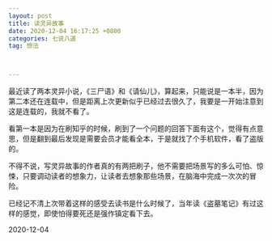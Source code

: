 ```yaml
---
layout: post
title: 读灵异故事
date: 2020-12-04 16:17:25 +0800
categories: 七说八道
tag: 想法



---
```


最近读了两本灵异小说，《三尸语》和《请仙儿》，算起来，只能说是一本半，因为第二本还在连载中，但是距离上次更新似乎已经过去很久了，我要是一开始注意到这是连载的，我就不看了。

看第一本是因为在刷知乎的时候，刷到了一个问题的回答下面有这个，觉得有点意思，但是翻到最后发现是需要会员才能看全本，于是就找了个手机软件，看了盗版的。

不得不说，写灵异故事的作者真的有两把刷子，他不需要把场景写的多么可怕、惊悚，只要调动读者的想象力，让读者去想象那些场景，在脑海中完成一次次的冒险。

已经记不清上次带着这样的感受去读书是什么时候了，当年读《盗墓笔记》有过这样的感觉，即使怕得要死还是强作镇定看下去。

2020-12-04